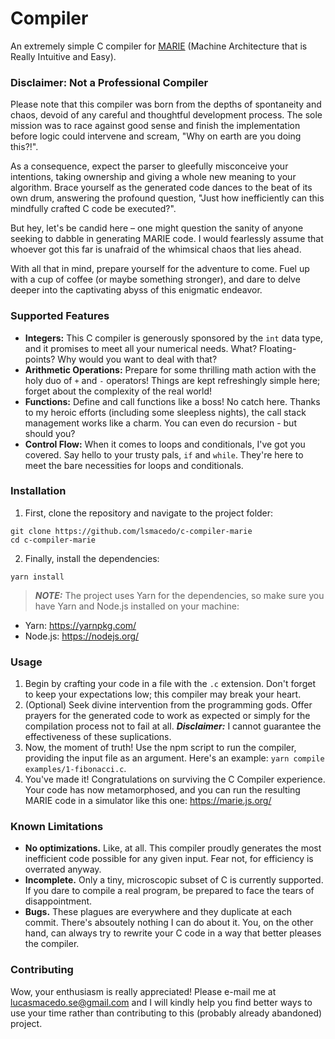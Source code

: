 # Compiler

An extremely simple C compiler for [MARIE](https://marie.js.org/book.pdf) (Machine Architecture that is Really Intuitive and Easy).

### Disclaimer: Not a Professional Compiler

Please note that this compiler was born from the depths of spontaneity and chaos, devoid of any careful and thoughtful development process. The sole mission was to race against good sense and finish the implementation before logic could intervene and scream, "Why on earth are you doing this?!".

As a consequence, expect the parser to gleefully misconceive your intentions, taking ownership and giving a whole new meaning to your algorithm. Brace yourself as the generated code dances to the beat of its own drum, answering the profound question, "Just how inefficiently can this mindfully crafted C code be executed?".

But hey, let's be candid here – one might question the sanity of anyone seeking to dabble in generating MARIE code. I would fearlessly assume that whoever got this far is unafraid of the whimsical chaos that lies ahead.

With all that in mind, prepare yourself for the adventure to come. Fuel up with a cup of coffee (or maybe something stronger), and dare to delve deeper into the captivating abyss of this enigmatic endeavor.

### Supported Features

- **Integers:** This C compiler is generously sponsored by the `int` data type, and it promises to meet all your numerical needs. What? Floating-points? Why would you want to deal with that?
- **Arithmetic Operations:** Prepare for some thrilling math action with the holy duo of `+` and `-` operators! Things are kept refreshingly simple here; forget about the complexity of the real world!
- **Functions:** Define and call functions like a boss! No catch here. Thanks to my heroic efforts (including some sleepless nights), the call stack management works like a charm. You can even do recursion - but should you?
- **Control Flow:** When it comes to loops and conditionals, I've got you covered. Say hello to your trusty pals, `if` and `while`. They're here to meet the bare necessities for loops and conditionals.

### Installation

1. First, clone the repository and navigate to the project folder:

```shell
git clone https://github.com/lsmacedo/c-compiler-marie
cd c-compiler-marie
```

2. Finally, install the dependencies:

```shell
yarn install
```

> **_NOTE:_** The project uses Yarn for the dependencies, so make sure you have Yarn and Node.js installed on your machine:

- Yarn: https://yarnpkg.com/
- Node.js: https://nodejs.org/

### Usage

1. Begin by crafting your code in a file with the `.c` extension. Don't forget to keep your expectations low; this compiler may break your heart.
2. (Optional) Seek divine intervention from the programming gods. Offer prayers for the generated code to work as expected or simply for the compilation process not to fail at all. **_Disclaimer:_** I cannot guarantee the effectiveness of these suplications.
3. Now, the moment of truth! Use the npm script to run the compiler, providing the input file as an argument. Here's an example: `yarn compile examples/1-fibonacci.c`.
4. You've made it! Congratulations on surviving the C Compiler experience. Your code has now metamorphosed, and you can run the resulting MARIE code in a simulator like this one: https://marie.js.org/

### Known Limitations

- **No optimizations.** Like, at all. This compiler proudly generates the most inefficient code possible for any given input. Fear not, for efficiency is overrated anyway.
- **Incomplete.** Only a tiny, microscopic subset of C is currently supported. If you dare to compile a real program, be prepared to face the tears of disappointment.
- **Bugs.** These plagues are everywhere and they duplicate at each commit. There's absoutely nothing I can do about it. You, on the other hand, can always try to rewrite your C code in a way that better pleases the compiler.

### Contributing

Wow, your enthusiasm is really appreciated! Please e-mail me at lucasmacedo.se@gmail.com and I will kindly help you find better ways to use your time rather than contributing to this (probably already abandoned) project.
